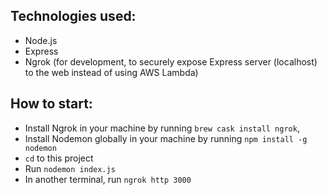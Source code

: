 ## Technologies used:

- Node.js
- Express
- Ngrok (for development, to securely expose Express server (localhost) to the web instead of using AWS Lambda)

## How to start:

- Install Ngrok in your machine by running `brew cask install ngrok`,
- Install Nodemon globally in your machine by running `npm install -g nodemon`
- `cd` to this project
- Run `nodemon index.js`
- In another terminal, run `ngrok http 3000`
